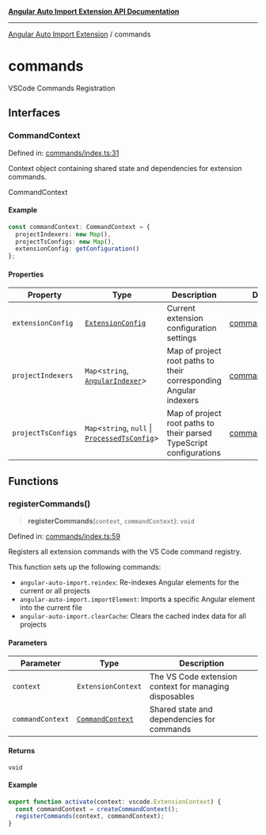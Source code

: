 [**Angular Auto Import Extension API Documentation**](README.md)

***

[Angular Auto Import Extension](README.md) / commands

# commands

VSCode Commands Registration

## Interfaces

### CommandContext

Defined in: [commands/index.ts:31](https://github.com/ngx-rock/vscode-angular-auto-import/blob/main/src/commands/index.ts#L31)

Context object containing shared state and dependencies for extension commands.

 CommandContext

#### Example

```typescript
const commandContext: CommandContext = {
  projectIndexers: new Map(),
  projectTsConfigs: new Map(),
  extensionConfig: getConfiguration()
};
```

#### Properties

| Property | Type | Description | Defined in |
| ------ | ------ | ------ | ------ |
| <a id="extensionconfig"></a> `extensionConfig` | [`ExtensionConfig`](config/settings.md#extensionconfig) | Current extension configuration settings | [commands/index.ts:37](https://github.com/ngx-rock/vscode-angular-auto-import/blob/main/src/commands/index.ts#L37) |
| <a id="projectindexers"></a> `projectIndexers` | `Map`\<`string`, [`AngularIndexer`](services/indexer.md#angularindexer)\> | Map of project root paths to their corresponding Angular indexers | [commands/index.ts:33](https://github.com/ngx-rock/vscode-angular-auto-import/blob/main/src/commands/index.ts#L33) |
| <a id="projecttsconfigs"></a> `projectTsConfigs` | `Map`\<`string`, `null` \| [`ProcessedTsConfig`](types/tsconfig.md#processedtsconfig)\> | Map of project root paths to their parsed TypeScript configurations | [commands/index.ts:35](https://github.com/ngx-rock/vscode-angular-auto-import/blob/main/src/commands/index.ts#L35) |

## Functions

### registerCommands()

> **registerCommands**(`context`, `commandContext`): `void`

Defined in: [commands/index.ts:59](https://github.com/ngx-rock/vscode-angular-auto-import/blob/main/src/commands/index.ts#L59)

Registers all extension commands with the VS Code command registry.

This function sets up the following commands:
- `angular-auto-import.reindex`: Re-indexes Angular elements for the current or all projects
- `angular-auto-import.importElement`: Imports a specific Angular element into the current file
- `angular-auto-import.clearCache`: Clears the cached index data for all projects

#### Parameters

| Parameter | Type | Description |
| ------ | ------ | ------ |
| `context` | `ExtensionContext` | The VS Code extension context for managing disposables |
| `commandContext` | [`CommandContext`](#commandcontext) | Shared state and dependencies for commands |

#### Returns

`void`

#### Example

```typescript
export function activate(context: vscode.ExtensionContext) {
  const commandContext = createCommandContext();
  registerCommands(context, commandContext);
}
```
